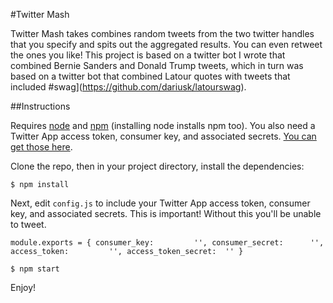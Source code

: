 #Twitter Mash

Twitter Mash takes combines random tweets from the two twitter handles that you specify and spits out the aggregated results. You can even retweet the ones you like! This project is based on a twitter bot I wrote that combined Bernie Sanders and Donald Trump tweets, which in turn was based on a twitter bot that combined Latour quotes with tweets that included #swag](https://github.com/dariusk/latourswag).

##Instructions

Requires [node](http://nodejs.org/) and [npm](http://npmjs.org/) (installing node installs npm too). You also need a Twitter App access token, consumer key, and associated secrets. [You can get those here](https://dev.twitter.com/apps/new). 

Clone the repo, then in your project directory, install the dependencies:

`$ npm install`

Next, edit `config.js` to include your Twitter App access token, consumer key, and associated secrets. This is important! Without this you'll be unable to tweet.

`
module.exports = {
  consumer_key:         '',
  consumer_secret:      '',
  access_token:         '',
  access_token_secret:  ''
}
`


`$ npm start`

Enjoy!
